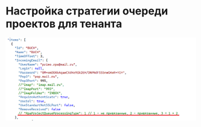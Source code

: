 # Настройка стратегии очереди проектов для тенанта


![](<../../../.gitbook/assets/queue-strategies-for-tenant-1.png>)
